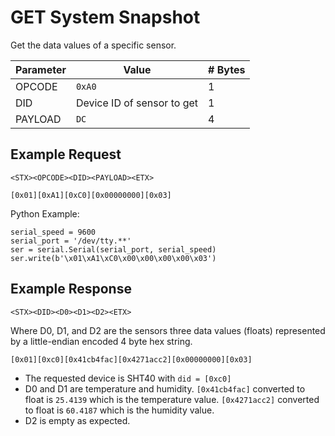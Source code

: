 # GET System Snapshot

Get the data values of a specific sensor.

| Parameter | Value | # Bytes |
|-----------|-------|-------|
| OPCODE | `0xA0` | 1 |
| DID | Device ID of sensor to get | 1 |
| PAYLOAD | `DC` | 4 |

## Example Request

```
<STX><OPCODE><DID><PAYLOAD><ETX>
```

```
[0x01][0xA1][0xC0][0x00000000][0x03]
```

Python Example:

```
serial_speed = 9600
serial_port = '/dev/tty.**'
ser = serial.Serial(serial_port, serial_speed)
ser.write(b'\x01\xA1\xC0\x00\x00\x00\x00\x03')
```

## Example Response

```
<STX><DID><D0><D1><D2><ETX>
```

Where D0, D1, and D2 are the sensors three data values (floats) represented by a little-endian encoded 4 byte hex string.

```
[0x01][0xc0][0x41cb4fac][0x4271acc2][0x00000000][0x03]
```

* The requested device is SHT40 with `did = [0xc0]`
* D0 and D1 are temperature and humidity. `[0x41cb4fac]` converted to float is `25.4139` which is the temperature value. `[0x4271acc2]` converted to float is `60.4187` which is the humidity value.
* D2 is empty as expected.
